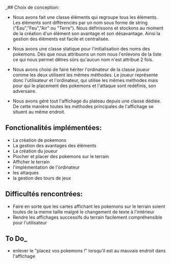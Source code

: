 _## Choix de conception:
- Nous avons fait une classe éléments qui regroupe tous les éléments. Les éléments sont différenciés par un nom sous forme de string ("Eau","Feu","Air" ou "Terre"). Nous définissons et stockons au moment de la création d'un élément son avantage et son désavantage. Ainsi la gestion des éléments est facile et centralisée.


- Nous avons une classe statique pour l'initialisation des noms des pokemons. Dès que nous attribuons un nom nous l'enlevons de la liste ce qui nous permet dêtres sûrs qu'aucun nom n'est attribué 2 fois.


- Nous avons choisi de faire hériter l'ordinateur de la classe joueur comme les deux utilisent les mêmes méthodes. Le joueur représente donc l'utilisateur et l'ordinateur, qui utilise les mêmes méthodes mais pour qui le placement des pokemons et l'attaque sont redéfinis, son adversaire. 


- Nous avons géré tout l'affichage du plateau depuis une classe dédiée. De cette manière toutes les méthodes principales de l'affichage se situent au même endroit.

## Fonctionalités implémentées:
- La création de pokemons
- La gestion des avantages des éléments
- La création du joueur
- Piocher et placer des pokemons sur le terrain
- Afficher le terrain
- l'implémentation de l'ordinateur
- les attaques
- la gestion des tours de jeux

## Difficultés rencontrées:
- Faire en sorte que les cartes affichant les pokemons sur le terrain soient toutes de la meme taille malgré le changement de texte à l'intérieur
- Rendre les affichages successifs du terrain facilement compréhensible pour l'utilisateur

## To Do_
- enlever le "placez vos pokemons !" lorsqu'il est au mauvais endroit dans l'affichage
